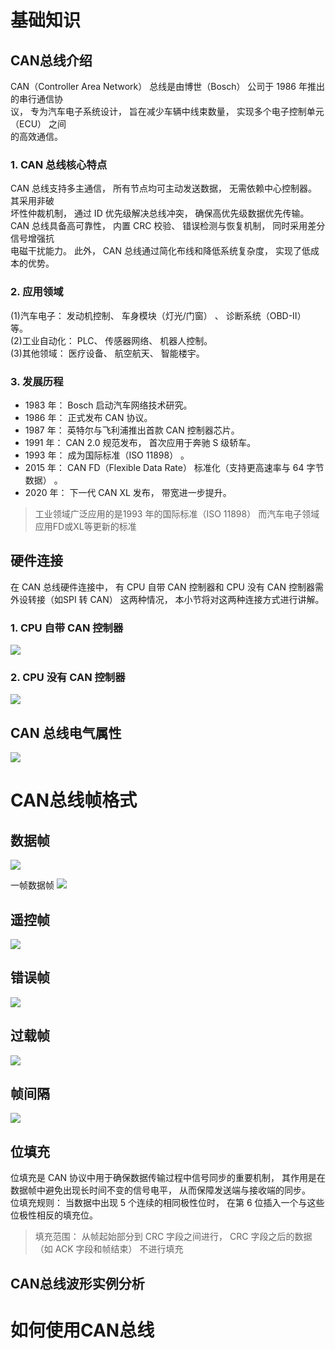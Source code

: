 # 基础知识
## CAN总线介绍
CAN（Controller Area Network） 总线是由博世（Bosch） 公司于 1986 年推出的串行通信协  
议， 专为汽车电子系统设计， 旨在减少车辆中线束数量， 实现多个电子控制单元（ECU） 之间  
的高效通信。
### 1. CAN 总线核心特点  
CAN 总线支持多主通信， 所有节点均可主动发送数据， 无需依赖中心控制器。 其采用非破  
坏性仲裁机制， 通过 ID 优先级解决总线冲突， 确保高优先级数据优先传输。  
CAN 总线具备高可靠性， 内置 CRC 校验、 错误检测与恢复机制， 同时采用差分信号增强抗  
电磁干扰能力。 此外， CAN 总线通过简化布线和降低系统复杂度， 实现了低成本的优势。  
### 2. 应用领域  
(1)汽车电子： 发动机控制、 车身模块（灯光/门窗） 、 诊断系统（OBD-II） 等。  
(2)工业自动化： PLC、 传感器网络、 机器人控制。  
(3)其他领域： 医疗设备、 航空航天、 智能楼宇。  
### 3. 发展历程  
- 1983 年： Bosch 启动汽车网络技术研究。  
- 1986 年： 正式发布 CAN 协议。  
- 1987 年： 英特尔与飞利浦推出首款 CAN 控制器芯片。  
- 1991 年： CAN 2.0 规范发布， 首次应用于奔驰 S 级轿车。  
- 1993 年： 成为国际标准（ISO 11898） 。  
- 2015 年： CAN FD（Flexible Data Rate） 标准化（支持更高速率与 64 字节数据） 。  
- 2020 年： 下一代 CAN XL 发布， 带宽进一步提升。

> 工业领域广泛应用的是1993 年的国际标准（ISO 11898） 
> 而汽车电子领域应用FD或XL等更新的标准

## 硬件连接
在 CAN 总线硬件连接中， 有 CPU 自带 CAN 控制器和 CPU 没有 CAN 控制器需外设转接（如SPI 转 CAN） 这两种情况， 本小节将对这两种连接方式进行讲解。

### 1. CPU 自带 CAN 控制器
![](../../image/CAN-1756221161730.webp)

### 2. CPU 没有 CAN 控制器

![](../../image/CAN-1756221151876.webp)

## CAN 总线电气属性

![](../../image/CAN-1756221296987.webp)
# CAN总线帧格式
## 数据帧
![](../../image/CAN-1756221317988.webp)

一帧数据帧
![](../../image/CAN-1756309503448.webp)

## 遥控帧
![](../../image/CAN-1756221332889.webp)
## 错误帧
![](../../image/CAN-1756221346363.webp)
## 过载帧
![](../../image/CAN-1756221355131.webp)
## 帧间隔
![](../../image/CAN-1756221363146.webp)
## 位填充
位填充是 CAN 协议中用于确保数据传输过程中信号同步的重要机制， 其作用是在数据帧中避免出现长时间不变的信号电平， 从而保障发送端与接收端的同步。  
位填充规则： 当数据中出现 5 个连续的相同极性位时， 在第 6 位插入一个与这些位极性相反的填充位。

>填充范围： 从帧起始部分到 CRC 字段之间进行， CRC 字段之后的数据（如 ACK 字段和帧结束） 不进行填充



## CAN总线波形实例分析

# 如何使用CAN总线

